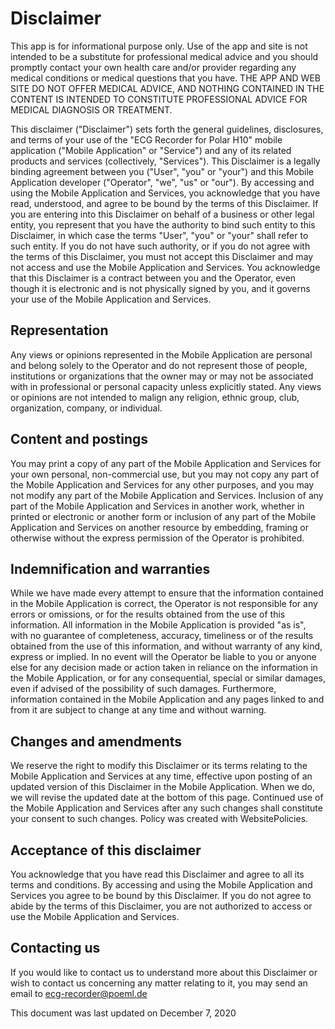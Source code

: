 # Disclaimer

This app is for informational purpose only. Use of the app and site is not intended to be a substitute for professional medical advice and you should promptly contact your own health care and/or provider regarding any medical conditions or medical questions that you have. THE APP AND WEB SITE DO NOT OFFER MEDICAL ADVICE, AND NOTHING CONTAINED IN THE CONTENT IS INTENDED TO CONSTITUTE PROFESSIONAL ADVICE FOR MEDICAL DIAGNOSIS OR TREATMENT. 

This disclaimer ("Disclaimer") sets forth the general guidelines, disclosures, and terms of your use of the "ECG Recorder for Polar H10" mobile application ("Mobile Application" or "Service") and any of its related products and services (collectively, "Services"). This Disclaimer is a legally binding agreement between you ("User", "you" or "your") and this Mobile Application developer ("Operator", "we", "us" or "our"). By accessing and using the Mobile Application and Services, you acknowledge that you have read, understood, and agree to be bound by the terms of this Disclaimer. If you are entering into this Disclaimer on behalf of a business or other legal entity, you represent that you have the authority to bind such entity to this Disclaimer, in which case the terms "User", "you" or "your" shall refer to such entity. If you do not have such authority, or if you do not agree with the terms of this Disclaimer, you must not accept this Disclaimer and may not access and use the Mobile Application and Services. You acknowledge that this Disclaimer is a contract between you and the Operator, even though it is electronic and is not physically signed by you, and it governs your use of the Mobile Application and Services.

## Representation

Any views or opinions represented in the Mobile Application are personal and belong solely to the Operator and do not represent those of people, institutions or organizations that the owner may or may not be associated with in professional or personal capacity unless explicitly stated. Any views or opinions are not intended to malign any religion, ethnic group, club, organization, company, or individual.

## Content and postings

You may print a copy of any part of the Mobile Application and Services for your own personal, non-commercial use, but you may not copy any part of the Mobile Application and Services for any other purposes, and you may not modify any part of the Mobile Application and Services. Inclusion of any part of the Mobile Application and Services in another work, whether in printed or electronic or another form or inclusion of any part of the Mobile Application and Services on another resource by embedding, framing or otherwise without the express permission of the Operator is prohibited.

## Indemnification and warranties

While we have made every attempt to ensure that the information contained in the Mobile Application is correct, the Operator is not responsible for any errors or omissions, or for the results obtained from the use of this information. All information in the Mobile Application is provided "as is", with no guarantee of completeness, accuracy, timeliness or of the results obtained from the use of this information, and without warranty of any kind, express or implied. In no event will the Operator be liable to you or anyone else for any decision made or action taken in reliance on the information in the Mobile Application, or for any consequential, special or similar damages, even if advised of the possibility of such damages. Furthermore, information contained in the Mobile Application and any pages linked to and from it are subject to change at any time and without warning.

## Changes and amendments

We reserve the right to modify this Disclaimer or its terms relating to the Mobile Application and Services at any time, effective upon posting of an updated version of this Disclaimer in the Mobile Application. When we do, we will revise the updated date at the bottom of this page. Continued use of the Mobile Application and Services after any such changes shall constitute your consent to such changes. Policy was created with WebsitePolicies.

## Acceptance of this disclaimer

You acknowledge that you have read this Disclaimer and agree to all its terms and conditions. By accessing and using the Mobile Application and Services you agree to be bound by this Disclaimer. If you do not agree to abide by the terms of this Disclaimer, you are not authorized to access or use the Mobile Application and Services.

## Contacting us

If you would like to contact us to understand more about this Disclaimer or wish to contact us concerning any matter relating to it, you may send an email to ecg-recorder@poeml.de

This document was last updated on December 7, 2020
